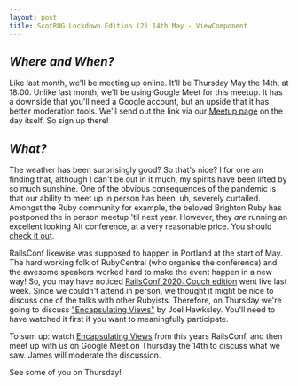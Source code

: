 ```yaml
---
layout: post
title: ScotRUG Lockdown Edition (2) 14th May - ViewComponent
---
```


## *Where and When?*
Like last month, we'll be meeting up online. It'll be Thursday May the 14th, at 18:00. Unlike last month, we'll be using Google Meet for this meetup. It has a downside that you'll need a Google account, but an upside that it has better moderation tools. We'll send out the link via our [Meetup page](https://www.meetup.com/meetup-group-Xwgucjde/events/270531994/) on the day itself. So sign up there!

## *What?*
The weather has been surprisingly good? So that's nice? I for one am finding that, although I can't be out in it much, my spirits have been lifted by so much sunshine. One of the obvious consequences of the pandemic is that our ability to meet up in person has been, uh, severely curtailed. Amongst the Ruby community for example, the beloved Brighton Ruby has postponed the in person meetup 'til next year. However, they _are_ running an excellent looking Alt conference, at a very reasonable price. You should [check it out](https://alt.brightonruby.com/).

RailsConf likewise was supposed to happen in Portland at the start of May. The hard working folk of RubyCentral (who organise the conference) and the awesome speakers worked hard to make the event happen in a new way! So, you may have noticed [RailsConf 2020: Couch edition](https://railsconf.com/) went live last week. Since we couldn't attend in person, we thought it might be nice to discuss one of the talks with other Rubyists. Therefore, on Thursday we're going to discuss ["Encapsulating Views"](https://railsconf.com/2020/video/joel-hawksley-encapsulating-views) by Joel Hawksley. You'll need to have watched it first if you want to meaningfully participate.

To sum up: watch [Encapsulating Views](https://railsconf.com/2020/video/joel-hawksley-encapsulating-views) from this years RailsConf, and then meet up with us on Google Meet on Thursday the 14th to discuss what we saw. James will moderate the discussion.

See some of you on Thursday!
